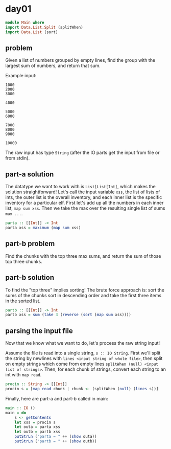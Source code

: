 # day01

```haskell
module Main where
import Data.List.Split (splitWhen)
import Data.List (sort)
```

## problem 

Given a list of numbers grouped by empty lines, find the group with the largest sum of numbers, and return that sum.

Example input:

```ignore
1000
2000
3000

4000

5000
6000

7000
8000
9000

10000
```

The raw input has type `String` (after the IO parts get the input from file or from stdin).

## part-a solution

The datatype we want to work with is `List[List[Int]`, which makes the solution straightforward!  Let's call the input variable `xss`, the list of lists of ints, the outer list is the overall inventory, and each inner list is the specific inventory for a particular elf. First let's add up all the numbers in each inner list, `map sum xss`. Then we take the max over the resulting single list of sums `max ...`.

```haskell
parta :: [[Int]] -> Int
parta xss = maximum (map sum xss)
```

## part-b problem

Find the chunks with the top three max sums, and return the sum of those top three chunks.

## part-b solution

To find the "top three" implies sorting!  The brute force approach is: sort the sums of the chunks sort in descending order and take the first three items in the sorted list.

```haskell
partb :: [[Int]] -> Int
partb xss = sum (take 3 (reverse (sort (map sum xss))))
```

## parsing the input file

Now that we know what we want to do, let's process the raw string input!  

Assume the file is read into a single string, `s :: IO String`.  First we'll split the string by newlines with `lines <input string of whole file>`, then split on empty strings which come from empty lines `splitWhen (null) <input list of strings>`.  Then, for each chunk of strings, convert each string to an int with `map read`.

```haskell
procin :: String -> [[Int]]
procin s = [map read chunk | chunk <- (splitWhen (null) (lines s))]
```

Finally, here are part-a and part-b called in main:

```haskell
main :: IO ()
main = do
    s <- getContents
    let xss = procin s
    let outa = parta xss
    let outb = partb xss
    putStrLn ("parta = " ++ (show outa))
    putStrLn ("partb = " ++ (show outb))
```